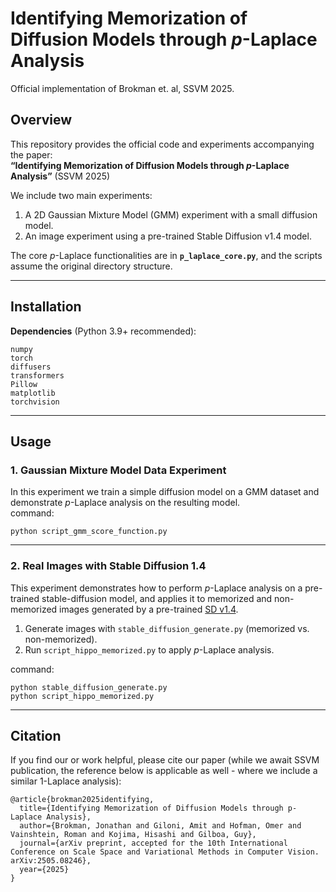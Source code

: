# Identifying Memorization of Diffusion Models through *p*-Laplace Analysis  
Official implementation of Brokman et. al, SSVM 2025.

## Overview

This repository provides the official code and experiments accompanying the paper:  
**“Identifying Memorization of Diffusion Models through *p*-Laplace Analysis”** (SSVM 2025)

We include two main experiments:
1. A 2D Gaussian Mixture Model (GMM) experiment with a small diffusion model.
2. An image experiment using a pre-trained Stable Diffusion v1.4 model.

The core *p*-Laplace functionalities are in **`p_laplace_core.py`**, and the scripts assume the original directory structure.

---

## Installation

**Dependencies** (Python 3.9+ recommended):
```
numpy
torch
diffusers
transformers
Pillow
matplotlib
torchvision
```

---

## Usage

### 1. Gaussian Mixture Model Data Experiment
In this experiment we train a simple diffusion model on a GMM dataset and demonstrate *p*-Laplace analysis on the resulting model.  
command:
```
python script_gmm_score_function.py
```

---

### 2. Real Images with Stable Diffusion 1.4
This experiment demonstrates how to perform *p*-Laplace analysis on a pre-trained stable-diffusion model, and applies it to memorized and non-memorized images generated by a pre-trained [SD v1.4](https://huggingface.co/CompVis/stable-diffusion-v1-4).  

1) Generate images with `stable_diffusion_generate.py` (memorized vs. non-memorized).  
2) Run `script_hippo_memorized.py` to apply *p*-Laplace analysis.

command:
```
python stable_diffusion_generate.py
python script_hippo_memorized.py
```

---

## Citation

If you find our or work helpful, please cite our paper (while we await SSVM publication, the reference below is applicable as well - where we include a similar 1-Laplace analysis):

```
@article{brokman2025identifying,
  title={Identifying Memorization of Diffusion Models through p-Laplace Analysis},
  author={Brokman, Jonathan and Giloni, Amit and Hofman, Omer and Vainshtein, Roman and Kojima, Hisashi and Gilboa, Guy},
  journal={arXiv preprint, accepted for the 10th International Conference on Scale Space and Variational Methods in Computer Vision. arXiv:2505.08246},
  year={2025}
}
```
